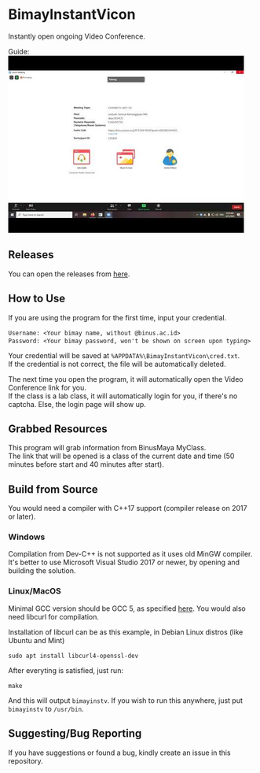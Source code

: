 # BimayInstantVicon

Instantly open ongoing Video Conference.

Guide:  
[![Youtube Video Link](youtube.jpg)](https://youtu.be/45hP3AvikB8 "Click to watch")

## Releases

You can open the releases from [here](https://github.com/ayangd/BimayInstantVicon/releases).

## How to Use

If you are using the program for the first time, input your credential.

    Username: <Your bimay name, without @binus.ac.id>
    Password: <Your bimay password, won't be shown on screen upon typing>

Your credential will be saved at `%APPDATA%\BimayInstantVicon\cred.txt`.  
If the credential is not correct, the file will be automatically deleted.

The next time you open the program, it will automatically open the Video Conference link for you.  
If the class is a lab class, it will automatically login for you, if there's no captcha. Else, the login page will show up.

## Grabbed Resources

This program will grab information from BinusMaya MyClass.  
The link that will be opened is a class of the current date and time (50 minutes before start and 40 minutes after start).

## Build from Source

You would need a compiler with C++17 support (compiler release on 2017 or later).

### Windows

Compilation from Dev-C++ is not supported as it uses old MinGW compiler. It's better to use Microsoft Visual Studio 2017 or newer, by opening and building the solution.

### Linux/MacOS

Minimal GCC version should be GCC 5, as specified [here](https://gcc.gnu.org/projects/cxx-status.html#cxx17). You would also need libcurl for compilation.

Installation of libcurl can be as this example, in Debian Linux distros (like Ubuntu and Mint)

    sudo apt install libcurl4-openssl-dev

After everyting is satisfied, just run:

    make

And this will output `bimayinstv`. If you wish to run this anywhere, just put `bimayinstv` to `/usr/bin`.

## Suggesting/Bug Reporting

If you have suggestions or found a bug, kindly create an issue in this repository.
